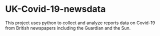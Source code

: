 # UK-Covid-19-newsdata
This project uses python to collect and analyze reports data on Covid-19 from British newspapers including the Guardian and the Sun.  
